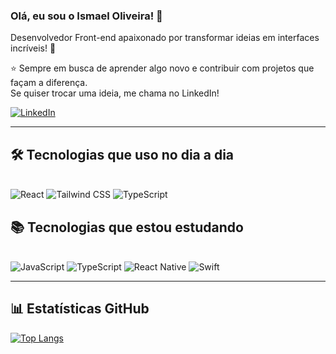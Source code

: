 ### Olá, eu sou o Ismael Oliveira! 👋  
Desenvolvedor Front-end apaixonado por transformar ideias em interfaces incríveis! 🚀<br/>

⭐ Sempre em busca de aprender algo novo e contribuir com projetos que façam a diferença.  
Se quiser trocar uma ideia, me chama no LinkedIn!

[![LinkedIn](https://img.shields.io/badge/LinkedIn-0077B5?style=for-the-badge&logo=linkedin&logoColor=white)](https://www.linkedin.com/in/ismael-oliveira-5b4a98135/)

---

## 🛠️ Tecnologias que uso no dia a dia

<div style="display: inline_block"><br/>
  <img src="https://img.shields.io/badge/React-20232A?style=for-the-badge&logo=react&logoColor=61DAFB" alt="React" />
  <img src="https://img.shields.io/badge/Tailwind_CSS-38B2AC?style=for-the-badge&logo=tailwind-css&logoColor=white" alt="Tailwind CSS" />
  <img src="https://img.shields.io/badge/TypeScript-007ACC?style=for-the-badge&logo=typescript&logoColor=white" alt="TypeScript" />
</div>



## 📚 Tecnologias que estou estudando

<div style="display: inline_block"><br/>
  <img src="https://img.shields.io/badge/JavaScript-F7DF1E?style=for-the-badge&logo=javascript&logoColor=black" alt="JavaScript" />
  <img src="https://img.shields.io/badge/TypeScript-007ACC?style=for-the-badge&logo=typescript&logoColor=white" alt="TypeScript" />
  <img src="https://img.shields.io/badge/React_Native-20232A?style=for-the-badge&logo=react&logoColor=61DAFB" alt="React Native" />
  <img src="https://img.shields.io/badge/Swift-FA7343?style=for-the-badge&logo=swift&logoColor=white" alt="Swift" />
</div>

---

## 📊 Estatísticas GitHub

[![Top Langs](https://github-readme-stats.vercel.app/api/top-langs/?username=ismaelp96&layout=compact&locale=pt-BR&theme=default)](https://github.com/anuraghazra/github-readme-stats)
